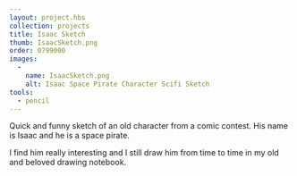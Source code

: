```yaml
---
layout: project.hbs
collection: projects
title: Isaac Sketch
thumb: IsaacSketch.png
order: 0799000
images:
  -
    name: IsaacSketch.png
    alt: Isaac Space Pirate Character Scifi Sketch
tools:
  - pencil
---
```


Quick and funny sketch of an old character from a comic contest. His name is Isaac and he is a space pirate.

I find him really interesting and I still draw him from time to time in my old and beloved drawing notebook.
